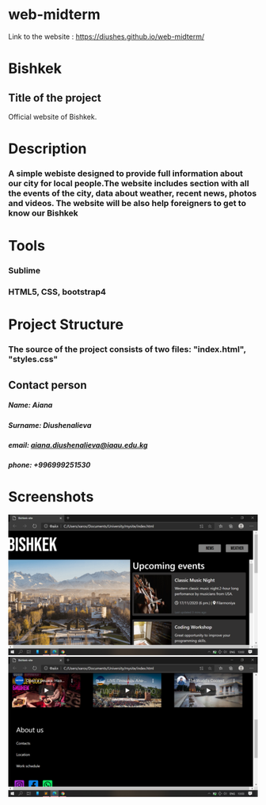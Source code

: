 # web-midterm

Link to the website :
https://diushes.github.io/web-midterm/

# Bishkek

## Title of the project
Official website of Bishkek.

# Description
### A simple webiste designed to provide full information about our city for local people.The website includes section with all the events of the city, data about weather, recent news, photos and videos. The website will be also help foreigners to get to know our Bishkek

# Tools 
### Sublime 
### HTML5, CSS, bootstrap4

# Project Structure
### The source of the project consists of two files: "index.html", "styles.css"


## Contact person
##### Name: Aiana
##### Surname: Diushenalieva
##### email: aiana.diushenalieva@iaau.edu.kg
##### phone: +996999251530

# Screenshots
![image](Screenshots/pic1.png)
![image](Screenshots/pic2.png)
